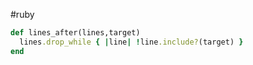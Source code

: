 
#ruby 

```ruby
def lines_after(lines,target)
  lines.drop_while { |line| !line.include?(target) }
end	
```
